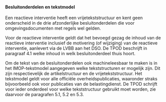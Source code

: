 #### Besluitonderdelen en tekstmodel

Een reactieve interventie heeft een vrijetekststructuur en kent geen onderscheid in de drie afzonderlijke 
besluitonderdelen die voor omgevingsdocumenten met regels wel gelden.

Voor de reactieve interventie geldt dat het bevoegd gezag de inhoud van de reactieve interventie inclusief de 
motivering (of wijziging) van de reactieve interventie, aanlevert via de LVBB aan het DSO. De TPOD beschrijft in
paragraaf 4.1 welke inhoud in welk besluitonderdeel thuis hoort.

Om de tekst van de besluitonderdelen ook machineleesbaar te maken is in het IMOP-tekstmodel aangegeven 
welke tekststructuren er mogelijk zijn. Dit zijn respectievelijk de artikelstructuur en de vrijetekststructuur. 
Het tekstmodel geldt voor alle officiële overheidspublicaties, waaronder straks bijvoorbeeld ook voor publicaties 
van de belastingdienst. De TPOD schrijft voor ieder onderdeel voor welke tekststructuur gebruikt moet worden, zie 
daarvoor de paragrafen 5.1, 5.2 en 5.3.
